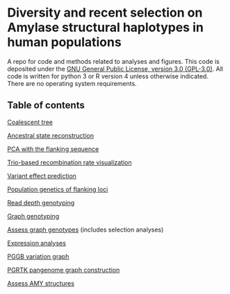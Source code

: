 # Diversity and recent selection on Amylase structural haplotypes in human populations

A repo for code and methods related to analyses and figures. This code is deposited under the [GNU General Public License, version 3.0 (GPL-3.0)](https://web.archive.org/web/20160316065455/https://opensource.org/licenses/gpl-3.0). All code is written for python 3 or R version 4 unless otherwise indicated. There are no operating system requirements.

## Table of contents

[Coalescent tree](https://github.com/sudmantlab/amylase_diversity_project/blob/main/HPRC_AMY_Sequences/bundle_tree/bundle_tree.md)

[Ancestral state reconstruction](https://github.com/sudmantlab/amylase_diversity_project/blob/main/HPRC_AMY_Sequences/bundle_tree/cafe.md)

[PCA with the flanking sequence](https://github.com/sudmantlab/amylase_diversity_project/blob/main/HPRC_AMY_Sequences/pca/pca.md)

[Trio-based recombination rate visualization](https://github.com/sudmantlab/amylase_diversity_project/blob/main/HPRC_AMY_Sequences/recombination_rate/recombination_rate.md)

[Variant effect prediction](https://github.com/sudmantlab/amylase_diversity_project/blob/main/HPRC_AMY_Sequences/variant_effect_prediction/variant_effect_prediction.md)

[Population genetics of flanking loci](https://github.com/sudmantlab/amylase_diversity_project/tree/main/hdgp_tgp_AMY_popgen)

[Read depth genotyping](https://github.com/sudmantlab/amylase_diversity_project/tree/main/read_depth_genotyping)

[Graph genotyping](https://github.com/sudmantlab/amylase_diversity_project/tree/main/graph_genotyping)

[Assess graph genotypes](https://github.com/sudmantlab/amylase_diversity_project/tree/main/graph_genotyping/assess_graph_genotypes) (includes selection analyses)

[Expression analyses](https://github.com/sudmantlab/amylase_diversity_project/tree/main/expression_analysis/)

[PGGB variation graph](https://github.com/sudmantlab/amylase_diversity_project/tree/main/pangenome/pggb)

[PGRTK pangenome graph construction](https://github.com/sudmantlab/amylase_diversity_project/tree/main/HPRC_AMY_Sequences/combined_y1_y2_analyses)

[Assess AMY structures](https://github.com/sudmantlab/amylase_diversity_project/tree/main/HPRC_AMY_Sequences/combined_y1_y2_analyses)






